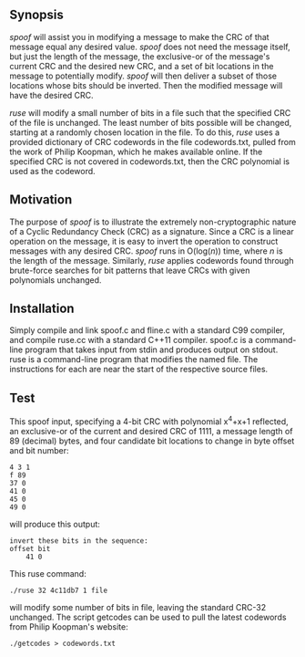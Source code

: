Synopsis
--------

_spoof_ will assist you in modifying a message to make the CRC of that message
equal any desired value. _spoof_ does not need the message itself, but just the
length of the message, the exclusive-or of the message's current CRC and the
desired new CRC, and a set of bit locations in the message to potentially
modify. _spoof_ will then deliver a subset of those locations whose bits should
be inverted. Then the modified message will have the desired CRC.

_ruse_ will modify a small number of bits in a file such that the specified CRC
of the file is unchanged. The least number of bits possible will be changed,
starting at a randomly chosen location in the file. To do this, _ruse_ uses a
provided dictionary of CRC codewords in the file codewords.txt, pulled from the
work of Philip Koopman, which he makes available online. If the specified CRC
is not covered in codewords.txt, then the CRC polynomial is used as the
codeword.

Motivation
----------

The purpose of _spoof_ is to illustrate the extremely non-cryptographic nature
of a Cyclic Redundancy Check (CRC) as a signature. Since a CRC is a linear
operation on the message, it is easy to invert the operation to construct
messages with any desired CRC. _spoof_ runs in O(log(_n_)) time, where _n_ is
the length of the message. Similarly, _ruse_ applies codewords found through
brute-force searches for bit patterns that leave CRCs with given polynomials
unchanged.

Installation
------------

Simply compile and link spoof.c and fline.c with a standard C99 compiler, and
compile ruse.cc with a standard C++11 compiler. spoof.c is a command-line
program that takes input from stdin and produces output on stdout. ruse is a
command-line program that modifies the named file. The instructions for each
are near the start of the respective source files.

Test
----

This spoof input, specifying a 4-bit CRC with polynomial x<sup>4</sup>+x+1
reflected, an exclusive-or of the current and desired CRC of 1111, a message
length of 89 (decimal) bytes, and four candidate bit locations to change in
byte offset and bit number:

    4 3 1
    f 89
    37 0
    41 0
    45 0
    49 0

will produce this output:

    invert these bits in the sequence:
    offset bit
        41 0

This ruse command:

    ./ruse 32 4c11db7 1 file

will modify some number of bits in file, leaving the standard CRC-32 unchanged.
The script getcodes can be used to pull the latest codewords from Philip
Koopman's website:

    ./getcodes > codewords.txt